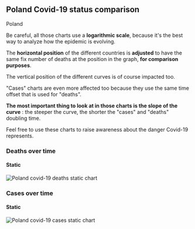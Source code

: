 ## Poland Covid-19 status comparison 

Poland



Be careful, all those charts use a **logarithmic scale**, because it's the best way to analyze how the epidemic is evolving.
 
The **horizontal position** of the different countries is **adjusted** to have the same fix number of deaths at the position in the graph, **for comparison purposes**.

The vertical position of the different curves is of course impacted too.

"Cases" charts are even more affected too because they use the same time offset that is used for "deaths".

**The most important thing to look at in those charts is the slope of the curve** : the steeper the curve, the shorter the "cases" and "deaths" doubling time.

Feel free to use these charts to raise awareness about the danger Covid-19 represents. 


 
### Deaths over time
 
#### Static
![Poland covid-19 deaths static chart](https://raw.githubusercontent.com/madlag/coronavirus_study/master/notebooks/graphs/2020-03-20/countries/Poland/2020-03-20_Poland_deaths.png "Poland covid-19 deaths static chart")   

 
### Cases over time
 
#### Static
![Poland covid-19 cases static chart](https://raw.githubusercontent.com/madlag/coronavirus_study/master/notebooks/graphs/2020-03-20/countries/Poland/2020-03-20_Poland_cases.png "Poland covid-19 cases static chart")   


